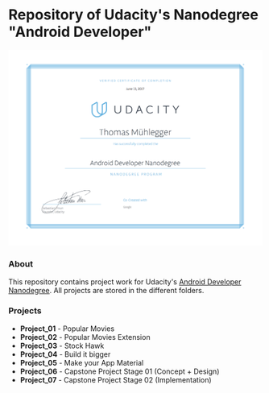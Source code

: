 # Repository of Udacity's Nanodegree "Android Developer"

![Certificate](https://raw.githubusercontent.com/TomMuehlegger/Android-Nanodegree/master/certificate.png)

### About
This repository contains project work for Udacity's [Android Developer Nanodegree](https://www.udacity.com/course/android-developer-nanodegree-by-google--nd801). All projects are stored in the different folders.

### Projects
- **Project_01** - Popular Movies
- **Project_02** - Popular Movies Extension
- **Project_03** - Stock Hawk
- **Project_04** - Build it bigger
- **Project_05** - Make your App Material
- **Project_06** - Capstone Project Stage 01 (Concept + Design)
- **Project_07** - Capstone Project Stage 02 (Implementation)